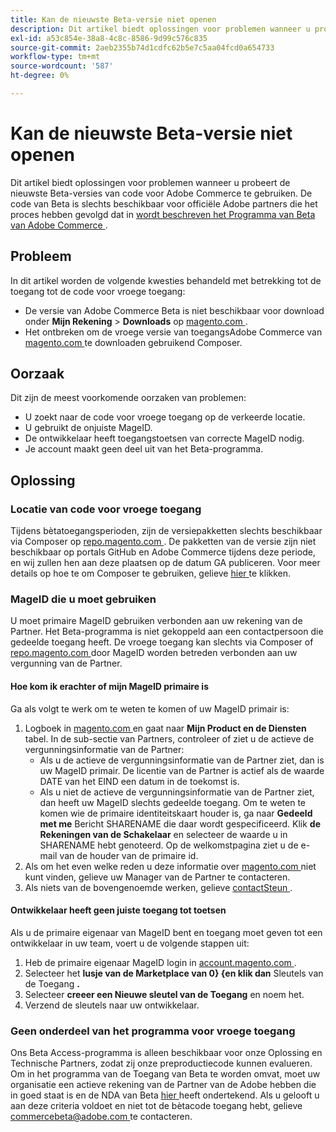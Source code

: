 ```yaml
---
title: Kan de nieuwste Beta-versie niet openen
description: Dit artikel biedt oplossingen voor problemen wanneer u probeert de nieuwste Beta-versies van code voor Adobe Commerce te gebruiken. De Beta-code is alleen beschikbaar voor officiële Adobe partners die het proces hebben gevolgd dat is beschreven in [Adobe Commerce Beta Program] (https://github.com/magento/magento2/wiki/Magento-Beta-Program).
exl-id: a53c854e-38a8-4c8c-8586-9d99c576c835
source-git-commit: 2aeb2355b74d1cdfc62b5e7c5aa04fcd0a654733
workflow-type: tm+mt
source-wordcount: '587'
ht-degree: 0%

---
```


# Kan de nieuwste Beta-versie niet openen

Dit artikel biedt oplossingen voor problemen wanneer u probeert de nieuwste Beta-versies van code voor Adobe Commerce te gebruiken. De code van Beta is slechts beschikbaar voor officiële Adobe partners die het proces hebben gevolgd dat in [ wordt beschreven het Programma van Beta van Adobe Commerce ](https://github.com/magento/magento2/wiki/Magento-Beta-Program).

## Probleem

In dit artikel worden de volgende kwesties behandeld met betrekking tot de toegang tot de code voor vroege toegang:

* De versie van Adobe Commerce Beta is niet beschikbaar voor download onder **Mijn Rekening** > **Downloads** op [ magento.com ](https://account.magento.com/customer/account/login).
* Het ontbreken om de vroege versie van toegangsAdobe Commerce van [ magento.com ](https://account.magento.com/customer/account/login) te downloaden gebruikend Composer.

## Oorzaak

Dit zijn de meest voorkomende oorzaken van problemen:

* U zoekt naar de code voor vroege toegang op de verkeerde locatie.
* U gebruikt de onjuiste MageID.
* De ontwikkelaar heeft toegangstoetsen van correcte MageID nodig.
* Je account maakt geen deel uit van het Beta-programma.

## Oplossing

### Locatie van code voor vroege toegang

Tijdens bètatoegangsperioden, zijn de versiepakketten slechts beschikbaar via Composer op [ repo.magento.com ](https://repo.magento.com/). De pakketten van de versie zijn niet beschikbaar op portals GitHub en Adobe Commerce tijdens deze periode, en wij zullen hen aan deze plaatsen op de datum GA publiceren. Voor meer details op hoe te om Composer te gebruiken, gelieve [ hier ](https://experienceleague.adobe.com/en/docs/commerce-operations/installation-guide/composer) te klikken.

### MageID die u moet gebruiken

U moet primaire MageID gebruiken verbonden aan uw rekening van de Partner. Het Beta-programma is niet gekoppeld aan een contactpersoon die gedeelde toegang heeft. De vroege toegang kan slechts via Composer of [ repo.magento.com ](https://repo.magento.com/) door MageID worden betreden verbonden aan uw vergunning van de Partner.

#### Hoe kom ik erachter of mijn MageID primaire is

Ga als volgt te werk om te weten te komen of uw MageID primair is:

1. Logboek in [ magento.com ](https://account.magento.com/customer/account/login) en gaat naar **Mijn Product en de Diensten** tabel. In de sub-sectie van Partners, controleer of ziet u de actieve de vergunningsinformatie van de Partner:
   * Als u de actieve de vergunningsinformatie van de Partner ziet, dan is uw MageID primair. De licentie van de Partner is actief als de waarde DATE van het EIND een datum in de toekomst is.
   * Als u niet de actieve de vergunningsinformatie van de Partner ziet, dan heeft uw MageID slechts gedeelde toegang. Om te weten te komen wie de primaire identiteitskaart houder is, ga naar **Gedeeld met me** Bericht SHARENAME die daar wordt gespecificeerd. Klik **de Rekeningen van de Schakelaar** en selecteer de waarde u in SHARENAME hebt genoteerd. Op de welkomstpagina ziet u de e-mail van de houder van de primaire id.
1. Als om het even welke reden u deze informatie over [ magento.com ](https://account.magento.com/customer/account/login) niet kunt vinden, gelieve uw Manager van de Partner te contacteren.
1. Als niets van de bovengenoemde werken, gelieve [ contactSteun ](/help/help-center-guide/help-center/magento-help-center-user-guide.md#merchant-not-displayed).

#### Ontwikkelaar heeft geen juiste toegang tot toetsen

Als u de primaire eigenaar van MageID bent en toegang moet geven tot een ontwikkelaar in uw team, voert u de volgende stappen uit:

1. Heb de primaire eigenaar MageID login in [ account.magento.com ](https://account.magento.com/customer/account/login).
1. Selecteer het **lusje van de Marketplace van 0&rbrace; &lbrace;en klik dan** Sleutels van de Toegang **.**
1. Selecteer **creeer een Nieuwe sleutel van de Toegang** en noem het.
1. Verzend de sleutels naar uw ontwikkelaar.

### Geen onderdeel van het programma voor vroege toegang

Ons Beta Access-programma is alleen beschikbaar voor onze Oplossing en Technische Partners, zodat zij onze preproductiecode kunnen evalueren. Om in het programma van de Toegang van Beta te worden omvat, moet uw organisatie een actieve rekening van de Partner van de Adobe hebben die in goed staat is en de NDA van Beta [ hier ](https://github.com/magento/magento2/wiki/Magento-Beta-Program) heeft ondertekend. Als u gelooft u aan deze criteria voldoet en niet tot de bètacode toegang hebt, gelieve [ commercebeta@adobe.com ](mailto:commercebeta@adobe.com) te contacteren.
